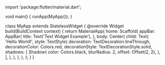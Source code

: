 import 'package:flutter/material.dart';

void main() {
  runApp(MyApp());
}

class MyApp extends StatelessWidget {
  @override
  Widget build(BuildContext context) {
    return MaterialApp(
      home: Scaffold(
        appBar: AppBar(
          title: Text('Text Widget Example'),
        ),
        body: Center(
          child: Text(
            'Hello World!',
            style: TextStyle(
              decoration: TextDecoration.lineThrough, 
              decorationColor: Colors.red,
              decorationStyle: TextDecorationStyle.solid,
              shadows: [
                Shadow(
                  color: Colors.black,
                  blurRadius: 2,
                  offset: Offset(2, 2),
                ),
              ], 
            ),
          ),
        ),
      ),
    );
  }
}
